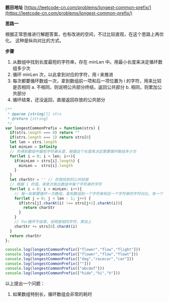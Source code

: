 **题目地址**
[https://leetcode-cn.com/problems/longest-common-prefix/](https://leetcode-cn.com/problems/longest-common-prefix/)

**思路一**

根据正常思维进行解题答案，也有改进的空间，不过比较直观，在这个思路上再优化。
这种是纵向对比的方式。

**步骤**

1. 从数组中找到长度最短的字符串，存在 minLen 中。用最小长度来决定循环数组多少次
2. 循环 minLen 次，以此拿到对应的字符，用 i 来推进
3. 每次都要循环数组一次，拿到数组前一项和后一项位置为 i 的字符，用来比较是否相同
    a. 不相同，则说明公共部分终结，返回公共部分
    b. 相同，则累加公共部分
4. 循环结束，还没返回，直接返回存放的公共部分

```javascript
/**
 * @param {string[]} strs
 * @return {string}
 */
var longestCommonPrefix = function(strs) {
  if(strs.length === 0) return ""
  if(strs.length === 1) return strs[0]
  let len = strs.length
  let minLen = Infinity
  // 先得到数组中最短字符串长度，根据这个长度来决定需要循环数组多少次
  for(let i = 0; i < len; i++){
    if(minLen > strs[i].length) {
      minLen =  strs[i].length
    }
  }
  let charStr = '' // 存放找到的公共前缀
  // 根据 i 的值，来依次取出数组中每个字符串的字符
  for(let i = 0; i < minLen; i++){
    // 每一轮都要循环一次数组，拿到数组前一个字符串和后一个字符串的字符对比，有一个不相同，直接返回存的公共前缀字符串
    for(let j = 0; j < len - 1; j++) {
      if(strs[j].charAt(i) !== strs[j+1].charAt(i)){
        return charStr
      }
    }
    // for循环不结束，说明是相同字符，累加上
    charStr += strs[0].charAt(i)
  }
  return charStr
};

console.log(longestCommonPrefix(["flower","flow","flight"]))
console.log(longestCommonPrefix(["flower","flow","flowt"]))
console.log(longestCommonPrefix(["dog","racecar","car"]))
console.log(longestCommonPrefix([""]))
console.log(longestCommonPrefix(["abcdef"]))
console.log(longestCommonPrefix(["hide","hi","h"]))
```
以上提出一个问题：
1. 如果数组特别长，循环数组会非常的耗时